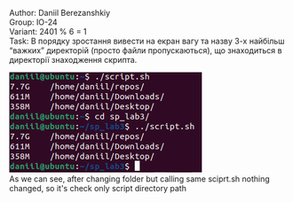 Author: Daniil Berezanshkiy <br>
Group: IO-24 <br>
Variant: 2401 % 6 = 1 <br>
Task: В порядку зростання вивести на екран вагу та назву 3-х найбільш
“важких” директорій (просто файли пропускаються), що знаходиться
в директорії знаходження скрипта. <br>


![As we can see, after changing folder but calling same sciprt.sh nothing changed, so it's check only scpirt directory path](screen.PNG)<br>
As we can see, after changing folder but calling same sciprt.sh nothing changed, so it's check only script directory path
